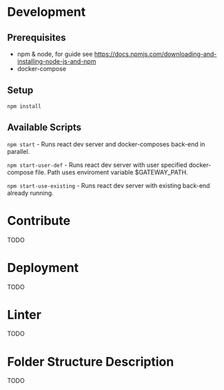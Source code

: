 # Development

## Prerequisites
* npm & node, for guide see https://docs.npmjs.com/downloading-and-installing-node-js-and-npm
* docker-compose

## Setup
`npm install`

## Available Scripts
`npm start` - Runs react dev server and docker-composes back-end in parallel.

`npm start-user-def` - Runs react dev server with user specified docker-compose file. Path uses enviroment variable $GATEWAY_PATH.

`npm start-use-existing` - Runs react dev server with existing back-end already running.

# Contribute
TODO

# Deployment
TODO

# Linter
TODO

# Folder Structure Description
TODO
